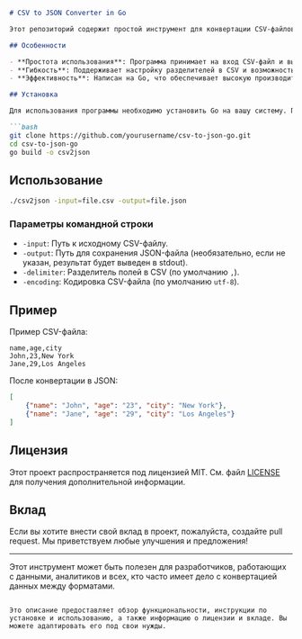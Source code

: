 ```markdown
# CSV to JSON Converter in Go

Этот репозиторий содержит простой инструмент для конвертации CSV-файлов в JSON, написанный на языке Go. Утилита позволяет легко преобразовывать структурированные данные из формата CSV в удобный для работы JSON.

## Особенности

- **Простота использования**: Программа принимает на вход CSV-файл и выводит JSON в стандартный вывод или в указанный файл.
- **Гибкость**: Поддерживает настройку разделителей в CSV и возможность выбора кодировки.
- **Эффективность**: Написан на Go, что обеспечивает высокую производительность даже с большими объемами данных.

## Установка

Для использования программы необходимо установить Go на вашу систему. После установки Go, клонируйте репозиторий и соберите проект:

```bash
git clone https://github.com/yourusername/csv-to-json-go.git
cd csv-to-json-go
go build -o csv2json
```

## Использование

```bash
./csv2json -input=file.csv -output=file.json
```

### Параметры командной строки

- `-input`: Путь к исходному CSV-файлу.
- `-output`: Путь для сохранения JSON-файла (необязательно, если не указан, результат будет выведен в stdout).
- `-delimiter`: Разделитель полей в CSV (по умолчанию `,`).
- `-encoding`: Кодировка CSV-файла (по умолчанию `utf-8`).

## Пример

Пример CSV-файла:

```csv
name,age,city
John,23,New York
Jane,29,Los Angeles
```

После конвертации в JSON:

```json
[
    {"name": "John", "age": "23", "city": "New York"},
    {"name": "Jane", "age": "29", "city": "Los Angeles"}
]
```

## Лицензия

Этот проект распространяется под лицензией MIT. См. файл [LICENSE](LICENSE) для получения дополнительной информации.

## Вклад

Если вы хотите внести свой вклад в проект, пожалуйста, создайте pull request. Мы приветствуем любые улучшения и предложения!

---

Этот инструмент может быть полезен для разработчиков, работающих с данными, аналитиков и всех, кто часто имеет дело с конвертацией данных между форматами.
```

Это описание предоставляет обзор функциональности, инструкции по установке и использованию, а также информацию о лицензии и вкладе. Вы можете адаптировать его под свои нужды.
